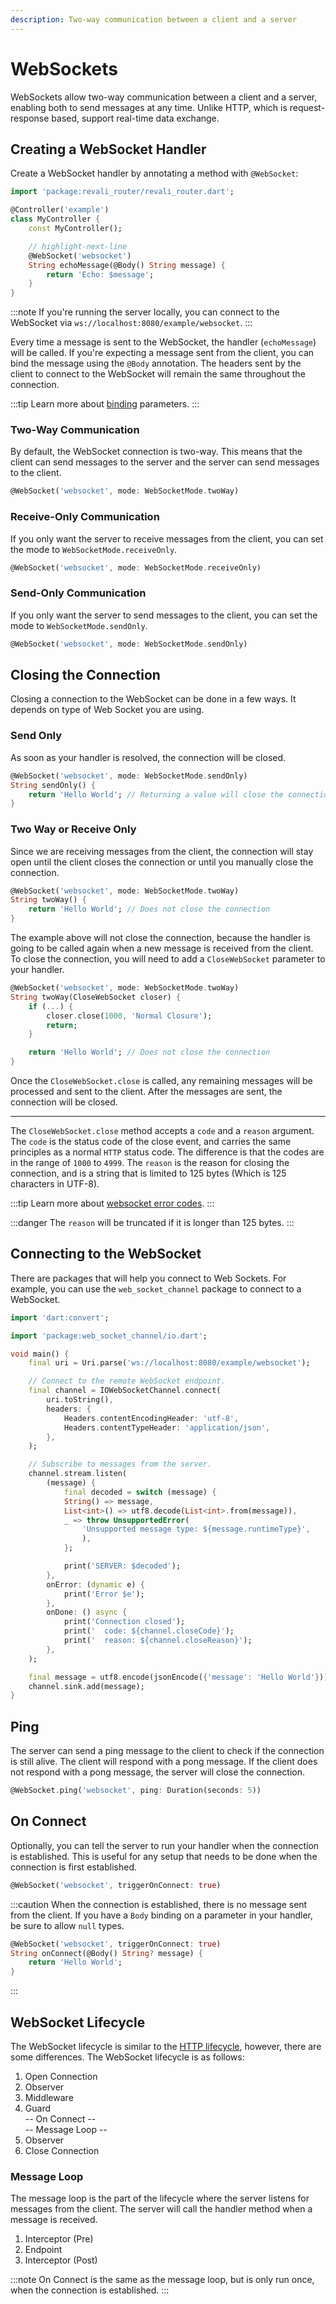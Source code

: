 ```yaml
---
description: Two-way communication between a client and a server
---
```


# WebSockets

WebSockets allow two-way communication between a client and a server, enabling both to send messages at any time. Unlike HTTP, which is request-response based, support real-time data exchange.

## Creating a WebSocket Handler

Create a WebSocket handler by annotating a method with `@WebSocket`:

```dart
import 'package:revali_router/revali_router.dart';

@Controller('example')
class MyController {
    const MyController();

    // highlight-next-line
    @WebSocket('websocket')
    String echoMessage(@Body() String message) {
        return 'Echo: $message';
    }
}
```

:::note
If you're running the server locally, you can connect to the WebSocket via `ws://localhost:8080/example/websocket`.
:::

Every time a message is sent to the WebSocket, the handler (`echoMessage`) will be called. If you're expecting a message sent from the client, you can bind the message using the `@Body` annotation. The headers sent by the client to connect to the WebSocket will remain the same throughout the connection.

:::tip
Learn more about [binding] parameters.
:::

### Two-Way Communication

By default, the WebSocket connection is two-way. This means that the client can send messages to the server and the server can send messages to the client.

```dart
@WebSocket('websocket', mode: WebSocketMode.twoWay)
```

### Receive-Only Communication

If you only want the server to receive messages from the client, you can set the mode to `WebSocketMode.receiveOnly`.

```dart
@WebSocket('websocket', mode: WebSocketMode.receiveOnly)
```

### Send-Only Communication

If you only want the server to send messages to the client, you can set the mode to `WebSocketMode.sendOnly`.

```dart
@WebSocket('websocket', mode: WebSocketMode.sendOnly)
```

## Closing the Connection

Closing a connection to the WebSocket can be done in a few ways. It depends on type of Web Socket you are using.

### Send Only

As soon as your handler is resolved, the connection will be closed.

```dart
@WebSocket('websocket', mode: WebSocketMode.sendOnly)
String sendOnly() {
    return 'Hello World'; // Returning a value will close the connection
}
```

### Two Way or Receive Only

Since we are receiving messages from the client, the connection will stay open until the client closes the connection or until you manually close the connection.

```dart
@WebSocket('websocket', mode: WebSocketMode.twoWay)
String twoWay() {
    return 'Hello World'; // Does not close the connection
}
```

The example above will not close the connection, because the handler is going to be called again when a new message is received from the client. To close the connection, you will need to add a `CloseWebSocket` parameter to your handler.

```dart
@WebSocket('websocket', mode: WebSocketMode.twoWay)
String twoWay(CloseWebSocket closer) {
    if (...) {
        closer.close(1000, 'Normal Closure');
        return;
    }

    return 'Hello World'; // Does not close the connection
}
```

Once the `CloseWebSocket.close` is called, any remaining messages will be processed and sent to the client. After the messages are sent, the connection will be closed.

---

The `CloseWebSocket.close` method accepts a `code` and a `reason` argument. The `code` is the status code of the close event, and carries the same principles as a normal `HTTP` status code. The difference is that the codes are in the range of `1000` to `4999`. The `reason` is the reason for closing the connection, and is a string that is limited to 125 bytes (Which is 125 characters in UTF-8).

:::tip
Learn more about [websocket error codes][web-socket-error-codes].
:::

:::danger
The `reason` will be truncated if it is longer than 125 bytes.
:::

## Connecting to the WebSocket

There are packages that will help you connect to Web Sockets. For example, you can use the `web_socket_channel` package to connect to a WebSocket.

```dart
import 'dart:convert';

import 'package:web_socket_channel/io.dart';

void main() {
    final uri = Uri.parse('ws://localhost:8080/example/websocket');

    // Connect to the remote WebSocket endpoint.
    final channel = IOWebSocketChannel.connect(
        uri.toString(),
        headers: {
            Headers.contentEncodingHeader: 'utf-8',
            Headers.contentTypeHeader: 'application/json',
        },
    );

    // Subscribe to messages from the server.
    channel.stream.listen(
        (message) {
            final decoded = switch (message) {
            String() => message,
            List<int>() => utf8.decode(List<int>.from(message)),
            _ => throw UnsupportedError(
                'Unsupported message type: ${message.runtimeType}',
                ),
            };

            print('SERVER: $decoded');
        },
        onError: (dynamic e) {
            print('Error $e');
        },
        onDone: () async {
            print('Connection closed');
            print('  code: ${channel.closeCode}');
            print('  reason: ${channel.closeReason}');
        },
    );

    final message = utf8.encode(jsonEncode({'message': 'Hello World'}));
    channel.sink.add(message);
}
```

## Ping

The server can send a ping message to the client to check if the connection is still alive. The client will respond with a pong message. If the client does not respond with a pong message, the server will close the connection.

```dart
@WebSocket.ping('websocket', ping: Duration(seconds: 5))
```

## On Connect

Optionally, you can tell the server to run your handler when the connection is established. This is useful for any setup that needs to be done when the connection is first established.

```dart
@WebSocket('websocket', triggerOnConnect: true)
```

:::caution
When the connection is established, there is no message sent from the client. If you have a `Body` binding on a parameter in your handler, be sure to allow `null` types.

```dart
@WebSocket('websocket', triggerOnConnect: true)
String onConnect(@Body() String? message) {
    return 'Hello World';
}
```

:::

## WebSocket Lifecycle

The WebSocket lifecycle is similar to the [HTTP lifecycle][lifecycle-order], however, there are some differences. The WebSocket lifecycle is as follows:

1. Open Connection
1. Observer
1. Middleware
1. Guard\
   -- On Connect --\
   -- Message Loop --
1. Observer
1. Close Connection

### Message Loop

The message loop is the part of the lifecycle where the server listens for messages from the client. The server will call the handler method when a message is received.

1. Interceptor (Pre)
1. Endpoint
1. Interceptor (Post)

:::note
On Connect is the same as the message loop, but is only run once, when the connection is established.
:::

[binding]: ../core/binding.md
[web-socket-error-codes]: https://developer.mozilla.org/en-US/docs/Web/API/CloseEvent/code
[lifecycle-order]: ../lifecycle-components/overview.md#lifecycle-order
